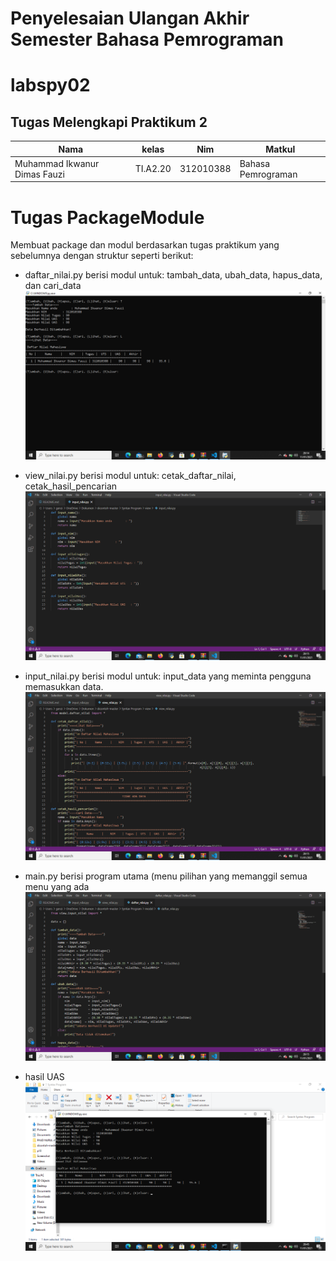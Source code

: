 # Penyelesaian Ulangan Akhir Semester Bahasa Pemrograman
# labspy02
## Tugas Melengkapi Praktikum 2
| Nama | kelas | Nim | Matkul |
| -- | --- | ---- | ----------- |
| Muhammad Ikwanur Dimas Fauzi | TI.A2.20 | 312010388 | Bahasa Pemrograman |
# Tugas PackageModule
Membuat package dan modul berdasarkan tugas praktikum yang sebelumnya dengan struktur seperti berikut:

- daftar_nilai.py berisi modul untuk: tambah_data, ubah_data, hapus_data, dan cari_data
![output](gambar/daftar.PNG)

- view_nilai.py berisi modul untuk: cetak_daftar_nilai, cetak_hasil_pencarian
![output](gambar/view.PNG)

- input_nilai.py berisi modul untuk: input_data yang meminta pengguna memasukkan data.
![output](gambar/input.PNG)

- main.py berisi program utama (menu pilihan yang memanggil semua menu yang ada
![output](gambar/main.PNG)

- hasil UAS
![output](gambar/hasil.PNG)
